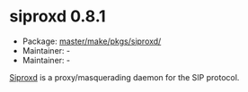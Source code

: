 # siproxd 0.8.1
 - Package: [master/make/pkgs/siproxd/](https://github.com/Freetz-NG/freetz-ng/tree/master/make/pkgs/siproxd/)
 - Maintainer: -
 - Maintainer: -

[Siproxd](http://siproxd.sourceforge.net/) is a
proxy/masquerading daemon for the SIP protocol.

